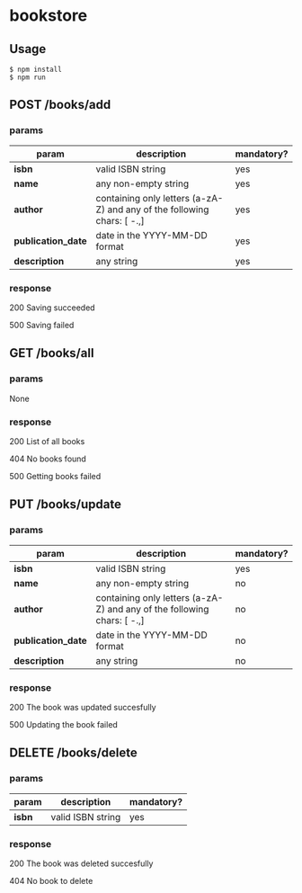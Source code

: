 # bookstore

## Usage
```
$ npm install
$ npm run
```

## POST /books/add
### params
| param | description | mandatory? |
| ------|-------------| -----------|
| **isbn** |    valid ISBN string | yes |
| **name** |    any non-empty string | yes |
| **author** | containing only letters (a-zA-Z) and any of the following chars: [ -.,]  | yes |
| **publication_date** | date in the YYYY-MM-DD format | yes |
| **description** | any string | yes |

### response
200 Saving succeeded

500 Saving failed

## GET /books/all
### params
None

### response
200 List of all books

404 No books found

500 Getting books failed

## PUT /books/update
### params
| param | description | mandatory? |
| ------|-------------| -----------|
| **isbn** |    valid ISBN string | yes |
| **name** |    any non-empty string | no |
| **author** | containing only letters (a-zA-Z) and any of the following chars: [ -.,]  | no |
| **publication_date** | date in the YYYY-MM-DD format | no |
| **description** | any string | no |

### response
200 The book was updated succesfully

500 Updating the book failed

## DELETE /books/delete  
### params
| param | description | mandatory? |
| ------|-------------| -----------|
| **isbn** |    valid ISBN string | yes |

### response
200 The book was deleted succesfully

404 No book to delete
